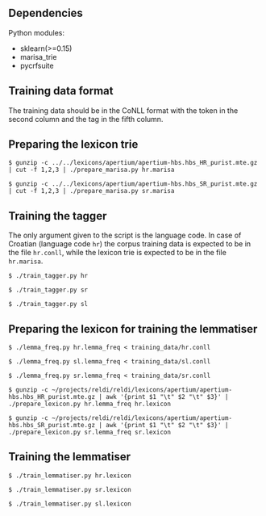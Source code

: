 ## Dependencies

Python modules:

* sklearn(>=0.15)
* marisa_trie
* pycrfsuite

## Training data format

The training data should be in the CoNLL format with the token in the second column and the tag in the fifth column.

## Preparing the lexicon trie

`$ gunzip -c ../../lexicons/apertium/apertium-hbs.hbs_HR_purist.mte.gz | cut -f 1,2,3 | ./prepare_marisa.py hr.marisa`

`$ gunzip -c ../../lexicons/apertium/apertium-hbs.hbs_SR_purist.mte.gz | cut -f 1,2,3 | ./prepare_marisa.py sr.marisa`

## Training the tagger

The only argument given to the script is the language code. In case of Croatian (language code `hr`) the corpus training data is expected to be in the file `hr.conll`, while the lexicon trie is expected to be in the file `hr.marisa`.

`$ ./train_tagger.py hr`

`$ ./train_tagger.py sr`

`$ ./train_tagger.py sl`

## Preparing the lexicon for training the lemmatiser

`$ ./lemma_freq.py hr.lemma_freq < training_data/hr.conll`

`$ ./lemma_freq.py sl.lemma_freq < training_data/sl.conll`

`$ ./lemma_freq.py sr.lemma_freq < training_data/sr.conll`

`$ gunzip -c ~/projects/reldi/reldi/lexicons/apertium/apertium-hbs.hbs_HR_purist.mte.gz | awk '{print $1 "\t" $2 "\t" $3}' | ./prepare_lexicon.py hr.lemma_freq hr.lexicon`

`$ gunzip -c ~/projects/reldi/reldi/lexicons/apertium/apertium-hbs.hbs_SR_purist.mte.gz | awk '{print $1 "\t" $2 "\t" $3}' | ./prepare_lexicon.py sr.lemma_freq sr.lexicon`

## Training the lemmatiser

`$ ./train_lemmatiser.py hr.lexicon`

`$ ./train_lemmatiser.py sr.lexicon`

`$ ./train_lemmatiser.py sl.lexicon`

